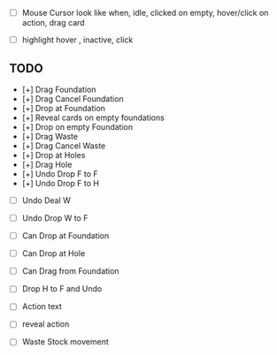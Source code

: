 - [ ] Mouse Cursor look like when, idle, clicked on empty, hover/click on action, drag card
- [ ] highlight hover , inactive, click


## TODO

- [+] Drag Foundation
- [+] Drag Cancel Foundation
- [+] Drop at Foundation
- [+] Reveal cards on empty foundations
- [+] Drop on empty Foundation
- [+] Drag Waste
- [+] Drag Cancel Waste
- [+] Drop at Holes
- [+] Drag Hole
- [+] Undo Drop F to F
- [+] Undo Drop F to H
- [ ] Undo Deal W
- [ ] Undo Drop W to F
- [ ] Can Drop at Foundation
- [ ] Can Drop at Hole
- [ ] Can Drag from Foundation
- [ ] Drop H to F and Undo

- [ ] Action text
- [ ] reveal action
- [ ] Waste Stock movement
